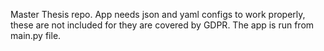 Master Thesis repo. App needs json and yaml configs to work properly, these are not included for they are covered by GDPR. The app is run from main.py file. 

